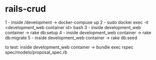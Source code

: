 # rails-crud
1 - inside /development -> docker-compuse up
2 - sudo docker exec -it <development_web container id> bash
3 - inside development_web container -> rake db:setup
4 - inside development_web container -> rake db:migrate
5 - inside development_web container -> rake db:seed

to test: inside development_web container -> bundle exec rspec spec/models/proposal_spec.rb
